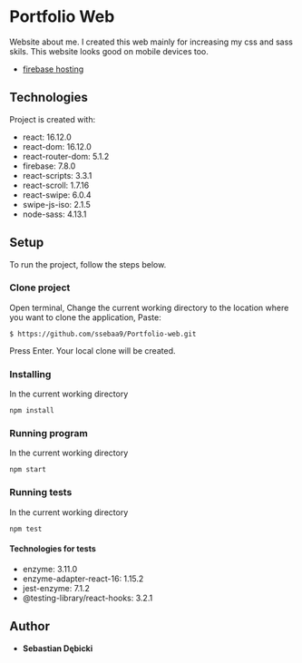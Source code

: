 # Portfolio Web

Website about me. I created this web mainly for increasing my css and sass skils. This website looks good on mobile devices too.

* [firebase hosting](https://sebastian-debicki.web.app/ )

## Technologies
Project is created with:
* react: 16.12.0
* react-dom: 16.12.0
* react-router-dom: 5.1.2
* firebase: 7.8.0
* react-scripts: 3.3.1
* react-scroll: 1.7.16
* react-swipe: 6.0.4
* swipe-js-iso: 2.1.5
* node-sass: 4.13.1

## Setup

To run the project, follow the steps below.

### Clone project

Open terminal,
Change the current working directory to the location where you want to clone the application,
Paste:
```
$ https://github.com/ssebaa9/Portfolio-web.git
```
Press Enter. Your local clone will be created.

### Installing

In the current working directory

```
npm install
```

### Running program

In the current working directory

```
npm start
```

### Running tests

In the current working directory

```
npm test
```

#### Technologies for tests
 
* enzyme: 3.11.0
* enzyme-adapter-react-16: 1.15.2
* jest-enzyme: 7.1.2
* @testing-library/react-hooks: 3.2.1


## Author

* **Sebastian Dębicki** 
